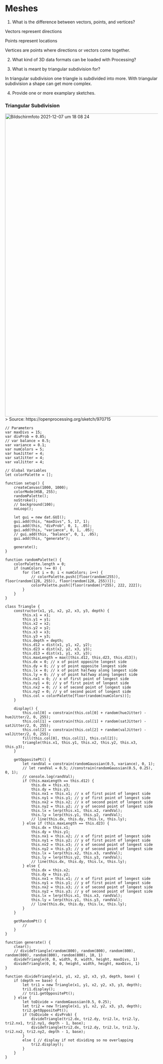 # Meshes

 1. What is the difference between vectors, points, and vertices?

Vectors represent directions

Points represent locations 

Vertices are points where directions or vectors come together.


2. What kind of 3D data formats can be loaded with Processing?



3. What is meant by triangular subdivision for?

In triangular subdivision one triangle is subdivided into more. With triangular subdivision a shape can get more complex.

4. Provide one or more examplary sketches.


### Triangular Subdivision
<img width="998" alt="Bildschirmfoto 2021-12-07 um 18 08 24" src="https://user-images.githubusercontent.com/66121204/145077688-08d19280-a1e0-446c-8909-3f79f5b32ca3.png">
> Source: https://openprocessing.org/sketch/970715

    // Parameters
    var maxDivs = 15;
    var divProb = 0.85;
    // var balance = 0.5;
    var variance = 0.1;
    var numColors = 5;
    var hueJitter = 4;
    var satJitter = 4;
    var valJitter = 4;

    // Global Variables
    let colorPalette = [];

    function setup() {
        createCanvas(1000, 1000);
        colorMode(HSB, 255);
        randomPalette();
        noStroke();
        // background(100);
        noLoop();

        let gui = new dat.GUI();
        gui.add(this, "maxDivs", 5, 17, 1);
        gui.add(this, "divProb", 0, 1, .05);
        gui.add(this, "variance", 0, 1, .05);
        // gui.add(this, "balance", 0, 1, .05);
        gui.add(this, "generate");

        generate();
    }

    function randomPalette() {
        colorPalette.length = 0;
        if (numColors !== 0) {
            for (let i = 0; i < numColors; i++) {
                // colorPalette.push([floor(random(255)), floor(random(128, 255)), floor(random(128, 255))]);
                colorPalette.push([floor(random()*255), 222, 222]);
            }
        }
    }

    class Triangle {
        constructor(x1, y1, x2, y2, x3, y3, depth) {
            this.x1 = x1;
            this.y1 = y1;
            this.x2 = x2;
            this.y2 = y2;
            this.x3 = x3;
            this.y3 = y3;
            this.depth = depth;
            this.d12 = dist(x1, y1, x2, y2);
            this.d23 = dist(x2, y2, x3, y3);
            this.d13 = dist(x1, y1, x3, y3);
            this.maxLength = max([this.d12, this.d23, this.d13]);
            this.dx = 0; // x of point opposite longest side
            this.dy = 0; // y of point opposite longest side
            this.lx = 0; // x of point halfway along longest side
            this.ly = 0; // y of point halfway along longest side
            this.nx1 = 0; // x of first point of longest side
            this.ny1 = 0; // y of first point of longest side
            this.nx2 = 0; // x of second point of longest side
            this.ny2 = 0; // y of second point of longest side
            this.col = colorPalette[floor(random(numColors))];
        }

        display() {
            this.col[0] = constrain(this.col[0] + random(hueJitter) - hueJitter/2, 0, 255);
            this.col[1] = constrain(this.col[1] + random(satJitter) - satJitter/2, 0, 255);
            this.col[2] = constrain(this.col[2] + random(valJitter) - valJitter/2, 0, 255);
            fill(this.col[0], this.col[1], this.col[2]);
            triangle(this.x1, this.y1, this.x2, this.y2, this.x3, this.y3);
        }

        getOppositePt() {
            let randVal = constrain(randomGaussian(0.5, variance), 0, 1);
            // let randVal = 0.5; //constrain(randomGaussian(0.5, 0.25), 0, 1);
            // console.log(randVal);
            if (this.maxLength == this.d12) {
                this.dx = this.x3;
                this.dy = this.y3;
                this.nx1 = this.x1; // x of first point of longest side
                this.ny1 = this.y1; // y of first point of longest side
                this.nx2 = this.x2; // x of second point of longest side
                this.ny2 = this.y2; // y of second point of longest side
                this.lx = lerp(this.x1, this.x2, randVal);
                this.ly = lerp(this.y1, this.y2, randVal);
                // line(this.dx, this.dy, this.lx, this.ly);
            } else if (this.maxLength == this.d23) {
                this.dx = this.x1;
                this.dy = this.y1;
                this.nx1 = this.x2; // x of first point of longest side
                this.ny1 = this.y2; // y of first point of longest side
                this.nx2 = this.x3; // x of second point of longest side
                this.ny2 = this.y3; // y of second point of longest side
                this.lx = lerp(this.x2, this.x3, randVal);
                this.ly = lerp(this.y2, this.y3, randVal);
                // line(this.dx, this.dy, this.lx, this.ly);
            } else {
                this.dx = this.x2;
                this.dy = this.y2;
                this.nx1 = this.x1; // x of first point of longest side
                this.ny1 = this.y1; // y of first point of longest side
                this.nx2 = this.x3; // x of second point of longest side
                this.ny2 = this.y3; // y of second point of longest side
                this.lx = lerp(this.x1, this.x3, randVal);
                this.ly = lerp(this.y1, this.y3, randVal);
                // line(this.dx, this.dy, this.lx, this.ly);
            }
        }

        getRandomPt() {
            // 
        }
    }

    function generate() {
        clear();
        // divideTriangle(random(800), random(800), random(800), random(800), random(800), random(800), 10, 1)
        divideTriangle(0, 0, width, 0, width, height, maxDivs, 1)
        divideTriangle(0, 0, 0, height, width, height, maxDivs, 1)
    }

    function divideTriangle(x1, y1, x2, y2, x3, y3, depth, base) {
        if (depth == base) {
            let tri1 = new Triangle(x1, y1, x2, y2, x3, y3, depth);
            tri1.display();
            // tri1.getOppositePt();
        } else {
            let toDivide = randomGaussian(0.5, 0.25);
            let tri2 = new Triangle(x1, y1, x2, y2, x3, y3, depth);
            tri2.getOppositePt();
            if (toDivide < divProb) {
                divideTriangle(tri2.dx, tri2.dy, tri2.lx, tri2.ly, tri2.nx1, tri2.ny1, depth - 1, base);
                divideTriangle(tri2.dx, tri2.dy, tri2.lx, tri2.ly, tri2.nx2, tri2.ny2, depth - 1, base);
            }
            else { // display if not dividing so no overlapping
                tri2.display();
            }
        }
    }

